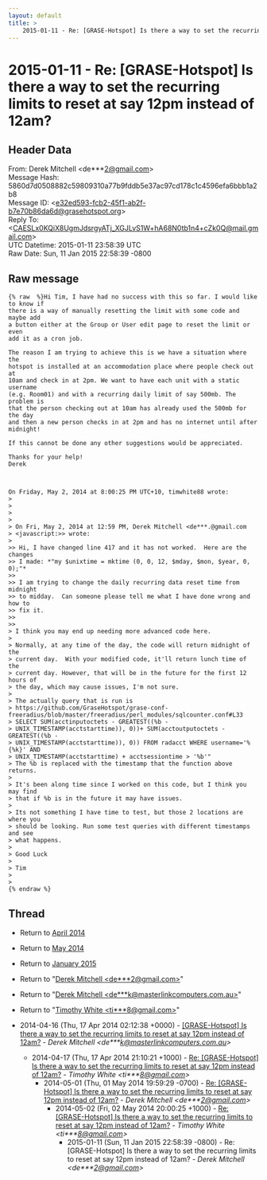 ```yaml
---
layout: default
title: >
    2015-01-11 - Re: [GRASE-Hotspot] Is there a way to set the recurring limits to reset at say 12pm instead of 12am?
---
```


# 2015-01-11 - Re: [GRASE-Hotspot] Is there a way to set the recurring limits to reset at say 12pm instead of 12am?

## Header Data

From: Derek Mitchell \<de***2@gmail.com\><br>
Message Hash: 5860d7d0508882c59809310a77b9fddb5e37ac97cd178c1c4596efa6bbb1a2b8<br>
Message ID: \<e32ed593-fcb2-45f1-ab2f-b7e70b86da6d@grasehotspot.org\><br>
Reply To: \<CAESLx0KQiX8UgmJdsrgyATj_XGJLvS1W+hA68N0tb1n4+cZk0Q@mail.gmail.com\><br>
UTC Datetime: 2015-01-11 23:58:39 UTC<br>
Raw Date: Sun, 11 Jan 2015 22:58:39 -0800<br>

## Raw message

```
{% raw  %}Hi Tim, I have had no success with this so far. I would like to know if 
there is a way of manually resetting the limit with some code and maybe add 
a button either at the Group or User edit page to reset the limit or even 
add it as a cron job.

The reason I am trying to achieve this is we have a situation where the 
hotspot is installed at an accommodation place where people check out at 
10am and check in at 2pm. We want to have each unit with a static username 
(e.g. Room01) and with a recurring daily limit of say 500mb. The problem is 
that the person checking out at 10am has already used the 500mb for the day 
and then a new person checks in at 2pm and has no internet until after 
midnight!

If this cannot be done any other suggestions would be appreciated.

Thanks for your help!
Derek



On Friday, May 2, 2014 at 8:00:25 PM UTC+10, timwhite88 wrote:
>
>
>
>
> On Fri, May 2, 2014 at 12:59 PM, Derek Mitchell <de***.@gmail.com 
> <javascript:>> wrote:
>
>> Hi, I have changed line 417 and it has not worked.  Here are the changes 
>> I made: *"my $unixtime = mktime (0, 0, 12, $mday, $mon, $year, 0, 0);"*
>>
>> I am trying to change the daily recurring data reset time from midnight 
>> to midday.  Can someone please tell me what I have done wrong and how to 
>> fix it.
>>
>>
> I think you may end up needing more advanced code here.
>
> Normally, at any time of the day, the code will return midnight of the 
> current day.  With your modified code, it'll return lunch time of the 
> current day. However, that will be in the future for the first 12 hours of 
> the day, which may cause issues, I'm not sure.
>
> The actually query that is run is 
> https://github.com/GraseHotspot/grase-conf-freeradius/blob/master/freeradius/perl_modules/sqlcounter.conf#L33
> SELECT SUM(acctinputoctets - GREATEST((%b - 
> UNIX_TIMESTAMP(acctstarttime)), 0))+ SUM(acctoutputoctets -GREATEST((%b - 
> UNIX_TIMESTAMP(acctstarttime)), 0)) FROM radacct WHERE username='%{%k}' AND 
> UNIX_TIMESTAMP(acctstarttime) + acctsessiontime > '%b'"
> The %b is replaced with the timestamp that the function above returns.
>
> It's been along time since I worked on this code, but I think you may find 
> that if %b is in the future it may have issues.
>
> Its not something I have time to test, but those 2 locations are where you 
> should be looking. Run some test queries with different timestamps and see 
> what happens.
>
> Good Luck
>
> Tim
>  
>
{% endraw %}
```

## Thread

+ Return to [April 2014](/archive/2014/04)
+ Return to [May 2014](/archive/2014/05)
+ Return to [January 2015](/archive/2015/01)

+ Return to "[Derek Mitchell <de***2<span>@</span>gmail.com>](/authors/de___2_at_gmail_com)"
+ Return to "[Derek Mitchell <de***k<span>@</span>masterlinkcomputers.com.au>](/authors/de___k_at_masterlinkcomputers_com_au)"
+ Return to "[Timothy White <ti***8<span>@</span>gmail.com>](/authors/ti___8_at_gmail_com)"

+ 2014-04-16 (Thu, 17 Apr 2014 02:12:38 +0000) - [[GRASE-Hotspot] Is there a way to set the recurring limits to reset at say 12pm instead of 12am?](/archive/2014/04/1409499f8b47ade6e26e7d0d3f9bf114efe038808ed740fcb544cca67eeb0c79) - _Derek Mitchell \<de***k@masterlinkcomputers.com.au\>_
  + 2014-04-17 (Thu, 17 Apr 2014 21:10:21 +1000) - [Re: [GRASE-Hotspot] Is there a way to set the recurring limits to reset at say 12pm instead of 12am?](/archive/2014/04/27a9e950fab8d163283c4565f55b4e9252f4fb358a39a8723736b5ec02a8641c) - _Timothy White \<ti***8@gmail.com\>_
    + 2014-05-01 (Thu, 01 May 2014 19:59:29 -0700) - [Re: [GRASE-Hotspot] Is there a way to set the recurring limits to reset at say 12pm instead of 12am?](/archive/2014/05/d7caa64fa4723f0860b5296aa0f2bf28f0a894319ff76ce9fb6faa70a3f5144b) - _Derek Mitchell \<de***2@gmail.com\>_
      + 2014-05-02 (Fri, 02 May 2014 20:00:25 +1000) - [Re: [GRASE-Hotspot] Is there a way to set the recurring limits to reset at say 12pm instead of 12am?](/archive/2014/05/c0068f9b8bf9d938a5661af33d91f33dd784951acb35b70c3afc10a8ed44a581) - _Timothy White \<ti***8@gmail.com\>_
        + 2015-01-11 (Sun, 11 Jan 2015 22:58:39 -0800) - Re: [GRASE-Hotspot] Is there a way to set the recurring limits to reset at say 12pm instead of 12am? - _Derek Mitchell \<de***2@gmail.com\>_

